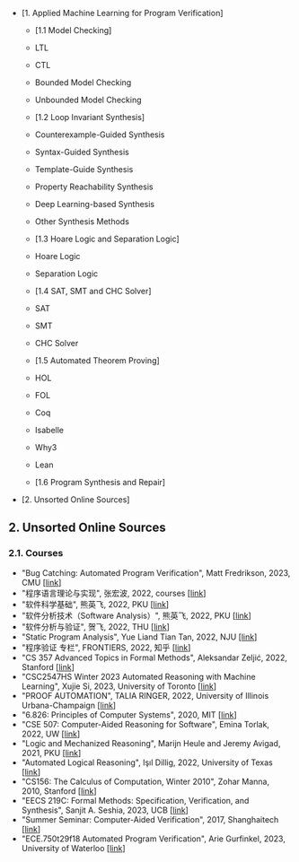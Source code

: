 - [1. Applied Machine Learning for Program Verification]
	- [1.1 Model Checking]
    - LTL
    - CTL
    - Bounded Model Checking
    - Unbounded Model Checking

	- [1.2 Loop Invariant Synthesis]
    - Counterexample-Guided Synthesis
    - Syntax-Guided Synthesis
    - Template-Guide Synthesis
    - Property Reachability Synthesis
    - Deep Learning-based Synthesis
    - Other Synthesis Methods
  
	- [1.3 Hoare Logic and Separation Logic]
  	- Hoare Logic
  	- Separation Logic
  
	- [1.4 SAT, SMT and CHC Solver]
  	- SAT
  	- SMT
  	- CHC Solver
  
	- [1.5 Automated Theorem Proving]
  	- HOL
  	- FOL
  	- Coq
  	- Isabelle
  	- Why3
  	- Lean
  
	- [1.6 Program Synthesis and Repair] 
	
- [2. Unsorted Online Sources]


## 2. Unsorted Online Sources

### 2.1. Courses

- "Bug Catching: Automated Program Verification", Matt Fredrikson, 2023, CMU
  [[link](https://www.cs.cmu.edu/~15414/schedule.html)]
- "程序语言理论与实现", 张宏波, 2022, courses
  [[link](https://bobzhang.github.io/courses/)]
- "软件科学基础", 熊英飞, 2022, PKU
  [[link](https://xiongyingfei.github.io/SF/2022/)]
- "软件分析技术（Software Analysis）", 熊英飞, 2022, PKU
  [[link](https://xiongyingfei.github.io/SA/2021/main.htm)]
- "软件分析与验证", 贺飞, 2022, THU
  [[link](https://feihe.github.io/ProgramVerification/s23)]
- "Static Program Analysis", Yue Liand Tian Tan, 2022, NJU
  [[link](https://pascal-group.bitbucket.io/teaching.html)]
- "程序验证 专栏", FRONTIERS, 2022, 知乎
  [[link](https://www.zhihu.com/column/c_1311359270597419008)]
- "CS 357 Advanced Topics in Formal Methods", Aleksandar Zeljić, 2022, Stanford
  [[link](https://web.stanford.edu/class/cs357/)]
- "CSC2547HS Winter 2023 Automated Reasoning with Machine Learning", Xujie Si, 2023, University of Toronto
  [[link](https://www.cs.toronto.edu/~six/csc-2547hs-w23.html)]
- "PROOF AUTOMATION", TALIA RINGER, 2022, University of Illinois Urbana-Champaign
  [[link](https://dependenttyp.es/classes/598fa2022.html#schedule)]
- "6.826: Principles of Computer Systems", 2020, MIT
  [[link](https://6826.csail.mit.edu/2020/index.html)]
- "CSE 507: Computer-Aided Reasoning for Software",	Emina Torlak, 2022, UW
  [[link](https://courses.cs.washington.edu/courses/cse507/21au/calendar.html)]
- "Logic and Mechanized Reasoning", Marijn Heule and Jeremy Avigad, 2021, PKU
  [[link](https://www.cs.cmu.edu/~mheule/15217-f21/schedule.html)]
- "Automated Logical Reasoning", Işıl Dillig, 2022, University of Texas
  [[link](https://www.cs.utexas.edu/~isil/cs389L/)]
- "CS156: The Calculus of Computation, Winter 2010", Zohar Manna, 2010, Stanford
  [[link](https://web.stanford.edu/class/cs156/#handouts)]
- "EECS 219C: Formal Methods: Specification, Verification, and Synthesis", Sanjit A. Seshia, 2023, UCB
  [[link](https://people.eecs.berkeley.edu/~sseshia/219c/)]
- "Summer Seminar: Computer-Aided Verification", 2017, Shanghaitech
  [[link](https://faculty.sist.shanghaitech.edu.cn/faculty/songfu/cav/)]
- "ECE.750t29f18 Automated Program Verification", Arie Gurfinkel, 2023, University of Waterloo
  [[link](https://ece.uwaterloo.ca/~agurfink/ece750t29f18/)]
